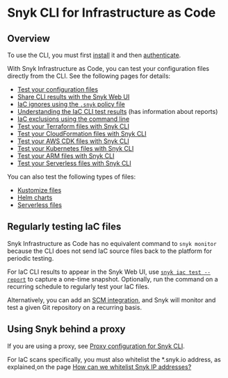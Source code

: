 # Snyk CLI for Infrastructure as Code

## Overview

To use the CLI, you must first [install](../../../snyk-cli/install-or-update-the-snyk-cli/) it and then [authenticate](../../../snyk-cli/commands/auth.md).

With Snyk Infrastructure as Code, you can test your configuration files directly from the CLI. See the following pages for details:

* [Test your configuration files](test-your-iac-files/)
* [Share CLI results with the Snyk Web UI](share-cli-results-with-the-snyk-web-ui.md)
* [IaC ignores using the `.snyk` policy file](iac-ignores-using-the-.snyk-policy-file.md)
* [Understanding the IaC CLI test results](understanding-the-cli-test-output/) (has information about reports)
* [IaC exclusions using the command line](iac-exclusions-using-the-command-line.md)
* [Test your Terraform files with Snyk CLI](test-your-iac-files/test-your-terraform-files-with-snyk-cli.md)
* [Test your CloudFormation files with Snyk CLI](test-your-iac-files/test-your-cloudformation-files-with-snyk-cli.md)
* [Test your AWS CDK files with Snyk CLI](test-your-iac-files/test-your-aws-cdk-files-with-snyk-cli.md)
* [Test your Kubernetes files with Snyk CLI](test-your-iac-files/test-your-kubernetes-files-with-snyk-cli.md)
* [Test your ARM files with Snyk CLI](test-your-iac-files/test-your-arm-files-with-snyk-cli.md)
* [Test your Serverless files with Snyk CLI](test-your-iac-files/test-your-serverless-files-with-snyk-cli.md)

You can also test the following types of files:

* [Kustomize files](test-your-iac-files/test-your-kustomize-files-with-snyk-cli.md)
* [Helm charts](test-your-iac-files/test-your-helm-charts-with-snyk-cli.md)
* [Serverless files](test-your-iac-files/test-your-serverless-files-with-snyk-cli.md)

## Regularly testing IaC files

Snyk Infrastructure as Code has no equivalent command to `snyk monitor` because the CLI does not send IaC source files back to the platform for periodic testing.

For IaC CLI results to appear in the Snyk Web UI, use [`snyk iac test --report`](https://docs.snyk.io/products/snyk-infrastructure-as-code/share-cli-results-with-the-snyk-web-ui) to capture a one-time snapshot. Optionally, run the command on a recurring schedule to regularly test your IaC files.

Alternatively, you can add an [SCM integration](../../../integrations/git-repository-scm-integrations/), and Snyk will monitor and test a given Git repository on a recurring basis.

## Using Snyk behind a proxy

If you are using a proxy, see [Proxy configuration for Snyk CLI](../../../snyk-cli/configure-the-snyk-cli/proxy-configuration-for-snyk-cli.md).

For IaC scans specifically, you must also whitelist the \*.snyk.io address, as explained[ ](https://support.snyk.io/hc/en-us/articles/360002153077-How-can-we-whitelist-Snyk-IP-addresses-)on the page [How can we whitelist Snyk IP addresses?](https://support.snyk.io/hc/en-us/articles/360002153077-How-can-we-whitelist-Snyk-IP-addresses-)
